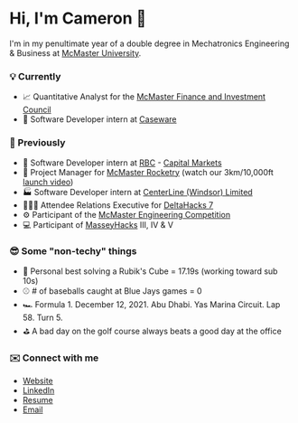 # Hi, I'm Cameron 👋

I'm in my penultimate year of a double degree in Mechatronics Engineering & Business at [McMaster University](https://www.mcmaster.ca/).

### 💡 Currently

- 📈 Quantitative Analyst for the [McMaster Finance and Investment Council](https://www.degrootefinance.ca/quant-group)
- 🧾 Software Developer intern at [Caseware](https://www.caseware.com/ca)

### 🔄 Previously

- 🏦 Software Developer intern at [RBC](https://www.rbc.com/about-rbc.html) - [Capital Markets](https://www.rbccm.com/en/)
- 🚀 Project Manager for [McMaster Rocketry](https://www.macrocketry.ca/) (watch our 3km/10,000ft [launch video](https://www.youtube.com/watch?v=4lxF2DUAMRA))
- 🏭 Software Developer intern at [CenterLine (Windsor) Limited](https://www.cntrline.com/)
- 🧑🏼‍💻 Attendee Relations Executive for [DeltaHacks 7](https://deltahacks.com/)
- ⚙️ Participant of the [McMaster Engineering Competition](https://macengcomp.weebly.com/)
- 💻 Participant of [MasseyHacks](https://masseyhacks.ca/) III, IV & V

### 😎 Some "non-techy" things

- 🧩 Personal best solving a Rubik's Cube = 17.19s (working toward sub 10s)
- ⚾️ # of baseballs caught at Blue Jays games = 0
- 🏎 Formula 1. December 12, 2021. Abu Dhabi. Yas Marina Circuit. Lap 58. Turn 5.
- ⛳️ A bad day on the golf course always beats a good day at the office

### ✉️ Connect with me

- [Website](https://cameronbeneteau.github.io/)
- [LinkedIn](https://www.linkedin.com/in/cameronbeneteau/)
- [Resume](https://cameronbeneteau.github.io/Cameron_Beneteau_resume.pdf)
- [Email](mailto:beneteac@mcmaster.ca)
